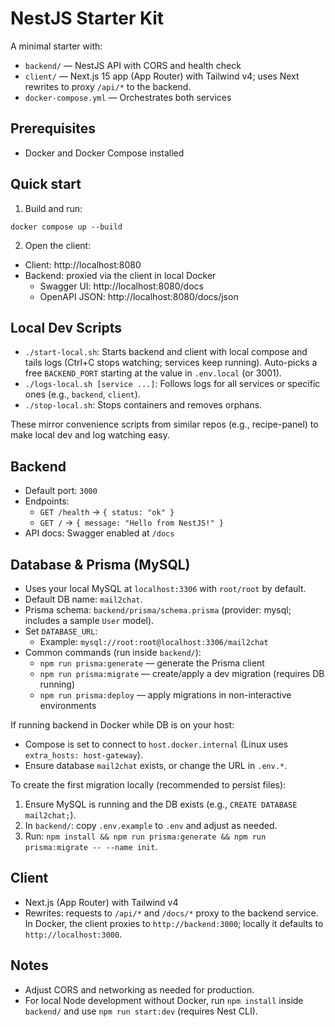 # NestJS Starter Kit

A minimal starter with:
- `backend/` — NestJS API with CORS and health check
- `client/` — Next.js 15 app (App Router) with Tailwind v4; uses Next rewrites to proxy `/api/*` to the backend.
- `docker-compose.yml` — Orchestrates both services

## Prerequisites
- Docker and Docker Compose installed

## Quick start

1. Build and run:

```
docker compose up --build
```

2. Open the client:
- Client: http://localhost:8080
- Backend: proxied via the client in local Docker
  - Swagger UI: http://localhost:8080/docs
  - OpenAPI JSON: http://localhost:8080/docs/json

## Local Dev Scripts

- `./start-local.sh`: Starts backend and client with local compose and tails logs (Ctrl+C stops watching; services keep running). Auto-picks a free `BACKEND_PORT` starting at the value in `.env.local` (or 3001).
- `./logs-local.sh [service ...]`: Follows logs for all services or specific ones (e.g., `backend`, `client`).
- `./stop-local.sh`: Stops containers and removes orphans.

These mirror convenience scripts from similar repos (e.g., recipe-panel) to make local dev and log watching easy.

## Backend
- Default port: `3000`
- Endpoints:
  - `GET /health` → `{ status: "ok" }`
  - `GET /` → `{ message: "Hello from NestJS!" }`
 - API docs: Swagger enabled at `/docs`

## Database & Prisma (MySQL)
- Uses your local MySQL at `localhost:3306` with `root/root` by default.
- Default DB name: `mail2chat`.
- Prisma schema: `backend/prisma/schema.prisma` (provider: mysql; includes a sample `User` model).
- Set `DATABASE_URL`:
  - Example: `mysql://root:root@localhost:3306/mail2chat`
- Common commands (run inside `backend/`):
  - `npm run prisma:generate` — generate the Prisma client
  - `npm run prisma:migrate` — create/apply a dev migration (requires DB running)
  - `npm run prisma:deploy` — apply migrations in non-interactive environments

If running backend in Docker while DB is on your host:
- Compose is set to connect to `host.docker.internal` (Linux uses `extra_hosts: host-gateway`).
- Ensure database `mail2chat` exists, or change the URL in `.env.*`.

To create the first migration locally (recommended to persist files):
1) Ensure MySQL is running and the DB exists (e.g., `CREATE DATABASE mail2chat;`).
2) In `backend/`: copy `.env.example` to `.env` and adjust as needed.
3) Run: `npm install && npm run prisma:generate && npm run prisma:migrate -- --name init`.

## Client
- Next.js (App Router) with Tailwind v4
- Rewrites: requests to `/api/*` and `/docs/*` proxy to the backend service. In Docker, the client proxies to `http://backend:3000`; locally it defaults to `http://localhost:3000`.

## Notes
- Adjust CORS and networking as needed for production.
- For local Node development without Docker, run `npm install` inside `backend/` and use `npm run start:dev` (requires Nest CLI).
